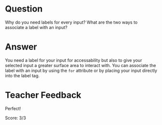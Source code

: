 # Question

Why do you need labels for every input? What are the two ways to associate a label with an input?

# Answer

You need a label for your input for accessability but also to give your selected input a greater surface area to interact with. You can associate the label with an input by using the `for` attribute or by placing your input directly into the label tag.

# Teacher Feedback

Perfect!

Score: 3/3
